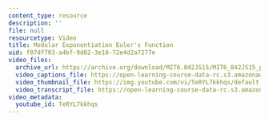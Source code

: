 ```yaml
---
content_type: resource
description: ''
file: null
resourcetype: Video
title: Modular Exponentiation Euler's Function
uid: f07df703-a4bf-9d82-3e10-72e4d2a7277e
video_files:
  archive_url: https://archive.org/download/MIT6.042JS15/MIT6_042JS15_phi_ipod.mp4
  video_captions_file: https://open-learning-course-data-rc.s3.amazonaws.com/6-042j-mathematics-for-computer-science-spring-2015/70c8aa0ec32b57c49f9f69ef121f63d3_TeRYL7kkhqs.vtt
  video_thumbnail_file: https://img.youtube.com/vi/TeRYL7kkhqs/default.jpg
  video_transcript_file: https://open-learning-course-data-rc.s3.amazonaws.com/6-042j-mathematics-for-computer-science-spring-2015/8aee02b15b9374f8cae8128a21d8548d_TeRYL7kkhqs.pdf
video_metadata:
  youtube_id: TeRYL7kkhqs
---
```


